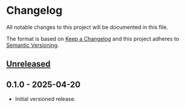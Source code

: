 # Changelog

All notable changes to this project will be documented in this file.

The format is based on [Keep a Changelog](https://keepachangelog.com/en/1.0.0/)
and this project adheres to [Semantic Versioning](https://semver.org/spec/v2.0.0.html).

## [Unreleased]

## 0.1.0 - 2025-04-20

- Initial versioned release.

[Unreleased]: https://github.com/vulpinelogic/vl-godot-addon-obs-websocket/compare/v0.1.0...HEAD

